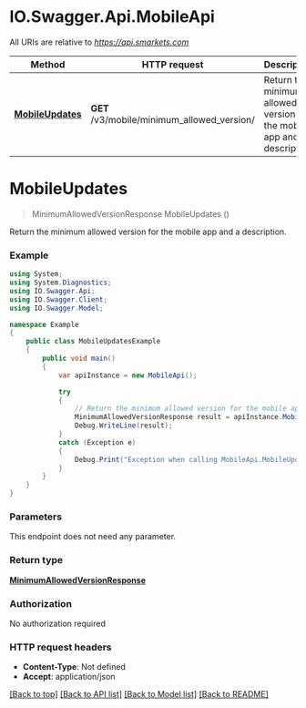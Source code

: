 # IO.Swagger.Api.MobileApi

All URIs are relative to *https://api.smarkets.com*

Method | HTTP request | Description
------------- | ------------- | -------------
[**MobileUpdates**](MobileApi.md#mobileupdates) | **GET** /v3/mobile/minimum_allowed_version/ | Return the minimum allowed version for the mobile app and a description.

<a name="mobileupdates"></a>
# **MobileUpdates**
> MinimumAllowedVersionResponse MobileUpdates ()

Return the minimum allowed version for the mobile app and a description.

### Example
```csharp
using System;
using System.Diagnostics;
using IO.Swagger.Api;
using IO.Swagger.Client;
using IO.Swagger.Model;

namespace Example
{
    public class MobileUpdatesExample
    {
        public void main()
        {
            var apiInstance = new MobileApi();

            try
            {
                // Return the minimum allowed version for the mobile app and a description.
                MinimumAllowedVersionResponse result = apiInstance.MobileUpdates();
                Debug.WriteLine(result);
            }
            catch (Exception e)
            {
                Debug.Print("Exception when calling MobileApi.MobileUpdates: " + e.Message );
            }
        }
    }
}
```

### Parameters
This endpoint does not need any parameter.

### Return type

[**MinimumAllowedVersionResponse**](MinimumAllowedVersionResponse.md)

### Authorization

No authorization required

### HTTP request headers

 - **Content-Type**: Not defined
 - **Accept**: application/json

[[Back to top]](#) [[Back to API list]](../README.md#documentation-for-api-endpoints) [[Back to Model list]](../README.md#documentation-for-models) [[Back to README]](../README.md)
